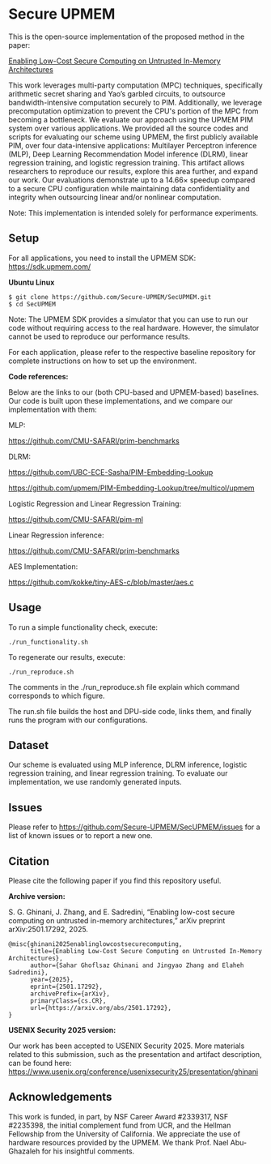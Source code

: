 # Secure UPMEM

This is the open-source implementation of the proposed method in the paper:

[Enabling Low-Cost Secure Computing on Untrusted In-Memory Architectures](https://arxiv.org/abs/2501.17292)

This work leverages multi-party computation (MPC) techniques, specifically arithmetic secret sharing and Yao’s garbled circuits, to outsource bandwidth-intensive computation securely to PIM. Additionally, we leverage precomputation optimization to prevent the CPU's portion of the MPC from becoming a bottleneck. We evaluate our approach using the UPMEM PIM system over various applications. We provided all the source codes and scripts for evaluating our scheme using UPMEM, the first publicly available PIM, over four data-intensive applications: Multilayer Perceptron inference (MLP), Deep Learning Recommendation Model inference (DLRM), linear regression training, and logistic regression training. This artifact allows researchers to reproduce our results, explore this area further, and expand our work. Our evaluations demonstrate up to a 14.66× speedup compared to a secure CPU configuration while maintaining data confidentiality and integrity when outsourcing linear and/or nonlinear computation.

Note: This implementation is intended solely for performance experiments.

## Setup
For all applications, you need to install the UPMEM SDK: https://sdk.upmem.com/

**Ubuntu Linux**

```
$ git clone https://github.com/Secure-UPMEM/SecUPMEM.git
$ cd SecUPMEM
```

Note: The UPMEM SDK provides a simulator that you can use to run our code without requiring access to the real hardware. However, the simulator cannot be used to reproduce our performance results.

For each application, please refer to the respective baseline repository for complete instructions on how to set up the environment.


**Code references:**

Below are the links to our (both CPU-based and UPMEM-based) baselines. Our code is built upon these implementations, and we compare our implementation with them:

MLP: 

https://github.com/CMU-SAFARI/prim-benchmarks

DLRM: 

https://github.com/UBC-ECE-Sasha/PIM-Embedding-Lookup

https://github.com/upmem/PIM-Embedding-Lookup/tree/multicol/upmem

Logistic Regression and Linear Regression Training: 

https://github.com/CMU-SAFARI/pim-ml

Linear Regression inference:

https://github.com/CMU-SAFARI/prim-benchmarks

AES Implementation: 

https://github.com/kokke/tiny-AES-c/blob/master/aes.c

## Usage

To run a simple functionality check, execute:
```
./run_functionality.sh
```

To regenerate our results, execute:
```
./run_reproduce.sh
```

The comments in the ./run_reproduce.sh file explain which command corresponds to which figure.


The run.sh file builds the host and DPU-side code, links them, and finally runs the program with our configurations.

## Dataset
Our scheme is evaluated using MLP inference, DLRM inference, logistic regression training, and linear regression training. To evaluate our implementation, we use randomly generated inputs.

## Issues

Please refer to https://github.com/Secure-UPMEM/SecUPMEM/issues for a list of known issues or to report a new one.

## Citation

Please cite the following paper if you find this repository useful.

**Archive version:**

S. G. Ghinani, J. Zhang, and E. Sadredini, “Enabling low-cost secure computing on untrusted in-memory architectures,” arXiv preprint arXiv:2501.17292, 2025.

```
@misc{ghinani2025enablinglowcostsecurecomputing,
      title={Enabling Low-Cost Secure Computing on Untrusted In-Memory Architectures}, 
      author={Sahar Ghoflsaz Ghinani and Jingyao Zhang and Elaheh Sadredini},
      year={2025},
      eprint={2501.17292},
      archivePrefix={arXiv},
      primaryClass={cs.CR},
      url={https://arxiv.org/abs/2501.17292}, 
}
```

**USENIX Security 2025 version:**

Our work has been accepted to USENIX Security 2025. More materials related to this submission, such as the presentation and artifact description, can be found here: https://www.usenix.org/conference/usenixsecurity25/presentation/ghinani

## Acknowledgements

This work is funded, in part, by NSF Career Award #2339317,
NSF #2235398, the initial complement fund from UCR, and
the Hellman Fellowship from the University of California.
We appreciate the use of hardware resources provided by
the UPMEM. We thank Prof. Nael Abu-Ghazaleh for his
insightful comments.
